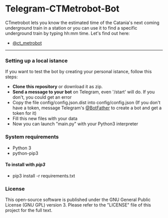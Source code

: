 # Telegram-CTMetrobot-Bot
CTmetrobot lets you know the estimated time of the Catania's next coming underground train in a station or you can use it to find a specific underground train by typing hh:mm time. Let's find out here:
* [@ct_metrobot](http://telegram.me/ct_metrobot)
---

### Setting up a local istance
If you want to test the bot by creating your personal istance, follow this steps:
* **Clone this repository** or download it as zip.
* **Send a message to your bot** on Telegram, even '/start' will do. If you don't, you could get an error
* Copy the file config/config.json.dist into config/config.json (If you don't have a token, message Telegram's [@BotFather](http://telegram.me/Botfather) to create a bot and get a token for it)
* Fill this new files with your data
* Now you can launch "main.py" with your Python3 interpreter

### System requirements

- Python 3
- python-pip3

#### To install with *pip3*

- pip3 install -r requirements.txt

### License
This open-source software is published under the GNU General Public License (GNU GPL) version 3. Please refer to the "LICENSE" file of this project for the full text.